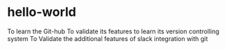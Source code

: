 # hello-world
To learn the Git-hub
To validate its features to learn its version controlling system
To Validate the additional features of slack integration with git
